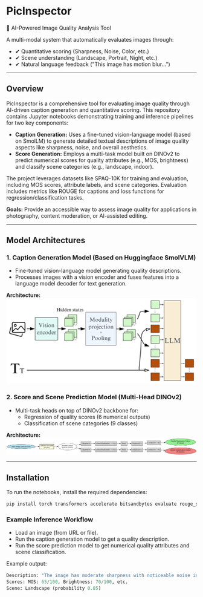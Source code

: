 # PicInspector  
📸 AI-Powered Image Quality Analysis Tool  

A multi-modal system that automatically evaluates images through:  
- ✔ Quantitative scoring (Sharpness, Noise, Color, etc.)  
- ✔ Scene understanding (Landscape, Portrait, Night, etc.)  
- ✔ Natural language feedback ("This image has motion blur...")  

---

## Overview

PicInspector is a comprehensive tool for evaluating image quality through AI-driven caption generation and quantitative scoring. This repository contains Jupyter notebooks demonstrating training and inference pipelines for two key components:

- **Caption Generation:** Uses a fine-tuned vision-language model (based on SmolLM) to generate detailed textual descriptions of image quality aspects like sharpness, noise, and overall aesthetics.  
- **Score Generation:** Employs a multi-task model built on DINOv2 to predict numerical scores for quality attributes (e.g., MOS, brightness) and classify scene categories (e.g., landscape, indoor).  

The project leverages datasets like SPAQ-10K for training and evaluation, including MOS scores, attribute labels, and scene categories. Evaluation includes metrics like ROUGE for captions and loss functions for regression/classification tasks.

**Goals:** Provide an accessible way to assess image quality for applications in photography, content moderation, or AI-assisted editing.

---

## Model Architectures

### 1. Caption Generation Model (Based on Huggingface SmolVLM)

- Fine-tuned vision-language model generating quality descriptions.  
- Processes images with a vision encoder and fuses features into a language model decoder for text generation.  

**Architecture:**  
![img](images/architecture_smolvlm.png)

### 2. Score and Scene Prediction Model (Multi-Head DINOv2)

- Multi-task heads on top of DINOv2 backbone for:  
  - Regression of quality scores (6 numerical outputs)  
  - Classification of scene categories (9 classes)  

**Architecture:**  
![img](images/graphviz.png)

---

## Installation

To run the notebooks, install the required dependencies:

```bash
pip install torch transformers accelerate bitsandbytes evaluate rouge_score pandas matplotlib seaborn scikit-learn
```

### Example Inference Workflow
- Load an image (from URL or file).
- Run the caption generation model to get a quality description.
- Run the score prediction model to get numerical quality attributes and scene classification.

Example output:

```python
Description: "The image has moderate sharpness with noticeable noise in low-light areas..."  
Scores: MOS: 65/100, Brightness: 70/100, etc.  
Scene: Landscape (probability 0.85)
```
